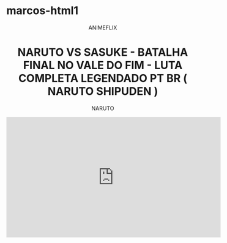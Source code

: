 # marcos-html1

<head>
      <link rel= "stylesheet" href="styles.css" />




</head>









<body>






<header>ANIMEFLIX<header>

<h1> NARUTO VS SASUKE - BATALHA FINAL NO VALE DO FIM - LUTA COMPLETA LEGENDADO PT BR ( NARUTO SHIPUDEN )</h1>



<p> NARUTO </p>



<iframe width="560" height="315" src="https://www.youtube.com/embed/8pGj8XNzXoI?si=Uvl5bc16Gjw0l_MF" title="YouTube video player" frameborder="0" allow="accelerometer; autoplay; clipboard-write; encrypted-media; gyroscope; picture-in-picture; web-share" referrerpolicy="strict-origin-when-cross-origin" allowfullscreen></iframe>






</body>











